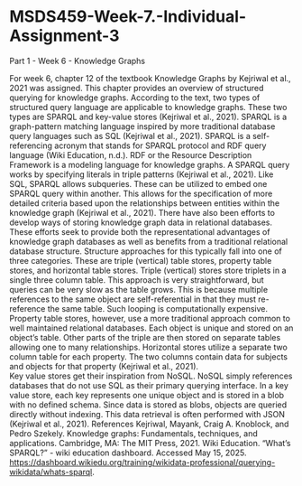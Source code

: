 # MSDS459-Week-7.-Individual-Assignment-3

Part 1 - Week 6 - Knowledge Graphs

For week 6, chapter 12 of the textbook Knowledge Graphs by Kejriwal et al., 2021 was assigned.  This chapter provides an overview of structured querying for knowledge graphs.  According to the text, two types of structured query language are applicable to knowledge graphs.  These two types are SPARQL and key-value stores (Kejriwal et al., 2021).
SPARQL is a graph-pattern matching language inspired by more traditional database query languages such as SQL (Kejriwal et al., 2021).  SPARQL is a self-referencing acronym that stands for SPARQL protocol and RDF query language (Wiki Education, n.d.).  RDF or the Resource Description Framework is a modeling language for knowledge graphs. A SPARQL query works by specifying literals in triple patterns (Kejriwal et al., 2021).
Like SQL, SPARQL allows subqueries. These can be utilized to embed one SPARQL query within another.  This allows for the specification of more detailed criteria based upon the relationships between entities within the knowledge graph (Kejriwal et al., 2021).
There have also been efforts to develop ways of storing knowledge graph data in relational databases.  These efforts seek to provide both the representational advantages of knowledge graph databases as well as benefits from a traditional relational database structure.  Structure approaches for this typically fall into one of three categories.  These are triple (vertical) table stores, property table stores, and horizontal table stores.  Triple (vertical) stores store triplets in a single three column table.  This approach is very straightforward, but queries can be very slow as the table grows.  This is because multiple references to the same object are self-referential in that they must re-reference the same table.  Such looping is computationally expensive.  Property table stores, however, use a more traditional approach common to well maintained relational databases.  Each object is unique and stored on an object’s table.  Other parts of the triple are then stored on separate tables allowing one to many relationships.  Horizontal stores utilize a separate two column table for each property.  The two columns contain data for subjects and objects for that property (Kejriwal et al., 2021).  
Key value stores get their inspiration from NoSQL.  NoSQL simply references databases that do not use SQL as their primary querying interface.  In a key value store, each key represents one unique object and is stored in a blob with no defined schema.  Since data is stored as blobs, objects are queried directly without indexing.  This data retrieval is often performed with JSON (Kejriwal et al., 2021).
References
Kejriwal, Mayank, Craig A. Knoblock, and Pedro Szekely. Knowledge graphs: Fundamentals, techniques, and applications. Cambridge, MA: The MIT Press, 2021.
Wiki Education. “What’s SPARQL?” - wiki education dashboard. Accessed May 15, 2025. https://dashboard.wikiedu.org/training/wikidata-professional/querying-wikidata/whats-sparql.

